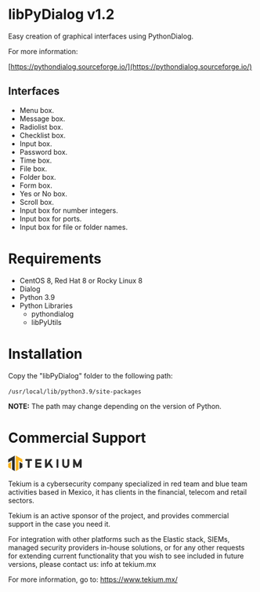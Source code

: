 # libPyDialog v1.2

Easy creation of graphical interfaces using PythonDialog.

For more information:

[https://pythondialog.sourceforge.io/](https://pythondialog.sourceforge.io/)

## Interfaces
- Menu box.
- Message box.
- Radiolist box.
- Checklist box.
- Input box.
- Password box.
- Time box.
- File box.
- Folder box.
- Form box.
- Yes or No box.
- Scroll box.
- Input box for number integers.
- Input box for ports.
- Input box for file or folder names.

# Requirements
- CentOS 8, Red Hat 8 or Rocky Linux 8
- Dialog
- Python 3.9
- Python Libraries
  - pythondialog
  - libPyUtils
    
# Installation

Copy the "libPyDialog" folder to the following path:

`/usr/local/lib/python3.9/site-packages`

**NOTE:** The path may change depending on the version of Python.

# Commercial Support
![Tekium](https://github.com/unmanarc/uAuditAnalyzer2/blob/master/art/tekium_slogo.jpeg)

Tekium is a cybersecurity company specialized in red team and blue team activities based in Mexico, it has clients in the financial, telecom and retail sectors.

Tekium is an active sponsor of the project, and provides commercial support in the case you need it.

For integration with other platforms such as the Elastic stack, SIEMs, managed security providers in-house solutions, or for any other requests for extending current functionality that you wish to see included in future versions, please contact us: info at tekium.mx

For more information, go to: https://www.tekium.mx/
